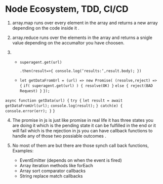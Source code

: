# Node Ecosystem, TDD, CI/CD

1. array.map runs over every element in the array and returns a new array depending on the code inside it .

1. array.reduce runs over the elements in the array and returns a snigle value depending on the accumaltor  you have choosen.

1.  - ```superagent.get(url) ```

      ```.then(result=>{ console.log(‘results:‘,result.body); })```

    - ```let getDataFromUrl = (url) => new Promise( (resolve,reject) => {```
              ```if( superagent.get(url) ) { resolve(OK) }```
              ```else { reject(BAD Request) }```
```});```

```async function getData(url) {```
     ```try {```
             ```let result = await getDataFromUrl(url);```
             ```console.log(result);```
             ```} catch(e) {            console.error(err); }```
```}```

4.  The promise in js is just like promise in real life it has three states you are  doing it which is the pending state it can be fulfilled in the end or it will fail which is the rejection in js you can have callback functions to handle any of those two possiable outcomes .

5. No most of them are but  there are those synch  call back functions, Examples:

   - EventEmitter (depends on when the event is fired)
   - Array iteration methods like forEach
   - Array sort comparator callbacks
   - String replace match callbacks